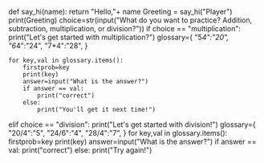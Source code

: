 def say_hi(name):
    return "Hello,"+ name
Greeting = say_hi("Player")
print(Greeting)
choice=str(input("What do you want to practice? Addition, subtraction, multiplication, or division?"))
if choice == "multiplication":
    print("Let's get started with multiplication?")
    glossary={
    "5*4":"20",
    "6*4":"24",
    "7*4":"28",
    }

    for key,val in glossary.items():
        firstprob=key
        print(key)
        answer=input("What is the answer?")
        if answer == val:
            print("correct")
        else:
            print("You'll get it next time!")
elif choice == "division":
    print("Let's get started with division!")
    glossary={
        "20/4":"5",
        "24/6":"4",
        "28/4":"7",
        }
    for key,val in glossary.items():
        firstprob=key
        print(key)
        answer=input("What is the answer?")
        if answer == val:
            print("correct")
        else:
            print("Try again!")
